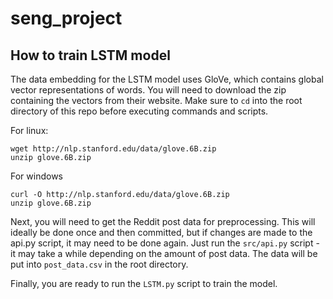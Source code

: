 # seng_project

## How to train LSTM model

The data embedding for the LSTM model uses GloVe, which contains global vector representations of words. You will need to download the zip containing the vectors from their website. Make sure to `cd` into the root directory of this repo before executing commands and scripts.

For linux:

```console
wget http://nlp.stanford.edu/data/glove.6B.zip
unzip glove.6B.zip
```

For windows

```console
curl -O http://nlp.stanford.edu/data/glove.6B.zip
unzip glove.6B.zip
```

Next, you will need to get the Reddit post data for preprocessing. This will ideally be done once and then committed, but if changes are made to the api.py script, it may need to be done again. Just run the `src/api.py` script - it may take a while depending on the amount of post data. The data will be put into `post_data.csv` in the root directory.

Finally, you are ready to run the `LSTM.py` script to train the model.
